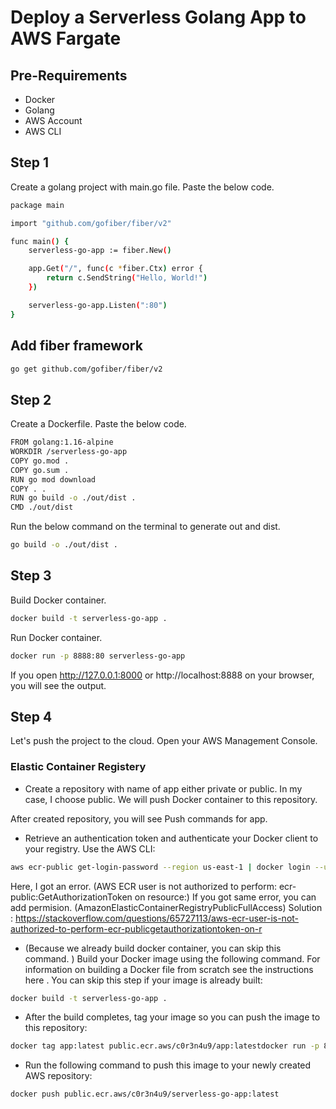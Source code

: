 # Deploy a Serverless Golang App to AWS Fargate

## Pre-Requirements
* Docker
* Golang
* AWS Account
* AWS CLI


## Step 1

Create a golang project with main.go file. Paste the below code.
```bash
package main

import "github.com/gofiber/fiber/v2"

func main() {
	serverless-go-app := fiber.New()

	app.Get("/", func(c *fiber.Ctx) error {
		return c.SendString("Hello, World!")
	})

	serverless-go-app.Listen(":80")
}
```

## Add fiber framework
```bash
go get github.com/gofiber/fiber/v2
```
## Step 2

Create a Dockerfile. Paste the below code.

```bash
FROM golang:1.16-alpine
WORKDIR /serverless-go-app
COPY go.mod .
COPY go.sum .
RUN go mod download
COPY . .
RUN go build -o ./out/dist .
CMD ./out/dist
```

Run the below command on the terminal to generate out and dist.
```bash
go build -o ./out/dist .
```

## Step 3
Build Docker container.
```bash
docker build -t serverless-go-app .
```

Run Docker container.

```bash
docker run -p 8888:80 serverless-go-app
```
If you open http://127.0.0.1:8000 or http://localhost:8888 on your browser, you will see the output.

## Step 4
Let's push the project to the cloud. Open your AWS Management Console.

### Elastic Container Registery

* Create a repository with name of app either private or public. In my case, I choose public. We will push Docker container to this repository. 


After created repository, you will see Push commands for app.

* Retrieve an authentication token and authenticate your Docker client to your registry.
  Use the AWS CLI:
```bash
aws ecr-public get-login-password --region us-east-1 | docker login --username AWS --password-stdin public.ecr.aws/c0r3n4u9
```
Here, I got an error. (AWS ECR user is not authorized to perform: ecr-public:GetAuthorizationToken on resource:)
If you got same error, you can add permision. (AmazonElasticContainerRegistryPublicFullAccess)
Solution : https://stackoverflow.com/questions/65727113/aws-ecr-user-is-not-authorized-to-perform-ecr-publicgetauthorizationtoken-on-r
* (Because we already build docker container, you can skip this command.
  )
Build your Docker image using the following command. For information on building a Docker file from scratch see the instructions here . You can skip this step if your image is already built:
```bash
docker build -t serverless-go-app .
```

* After the build completes, tag your image so you can push the image to this repository:

```bash 
docker tag app:latest public.ecr.aws/c0r3n4u9/app:latestdocker run -p 8888:80 app
```

* Run the following command to push this image to your newly created AWS repository:


```bash
docker push public.ecr.aws/c0r3n4u9/serverless-go-app:latest
```


